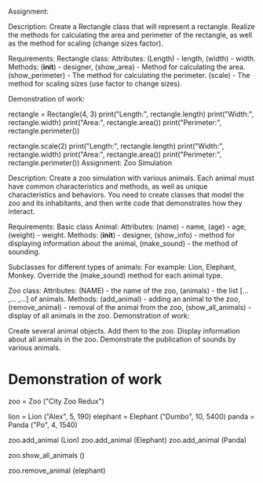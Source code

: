 Assignment:

Description:
Create a Rectangle class that will represent a rectangle. Realize the methods for calculating the area and perimeter of the rectangle, as well as the method for scaling (change sizes factor).

Requirements:
Rectangle class:
Attributes: 
(Length) - length, 
(width) - width.
Methods:
(__init__) - designer, 
(show_area) - Method for calculating the area.
(show_perimeter) - The method for calculating the perimeter.
(scale) - The method for scaling sizes (use factor to change sizes).

Demonstration of work:

rectangle = Rectangle(4, 3)
print("Length:", rectangle.length)
print("Width:", rectangle.width)
print("Area:", rectangle.area())
print("Perimeter:", rectangle.perimeter())

rectangle.scale(2)
print("Length:", rectangle.length)
print("Width:", rectangle.width)
print("Area:", rectangle.area())
print("Perimeter:", rectangle.perimeter())
Assignment: Zoo Simulation

Description:
Create a zoo simulation with various animals. Each animal must have common characteristics and methods, as well as unique characteristics and behaviors. You need to create classes that model the zoo and its inhabitants, and then write code that demonstrates how they interact.

Requirements:
Basic class Animal:
Attributes: 
(name) - name, 
(age) - age, 
(weight) - weight.
Methods: 
(__init__) - designer, 
(show_info) - method for displaying information about the animal,
(make_sound) - the method of sounding.

Subclasses for different types of animals:
For example: Lion, Elephant, Monkey.
Override the (make_sound) method for each animal type.

Zoo class:
Attributes: 
(NAME) - the name of the zoo, 
(animals) - the list [... ,... ,...] of animals.
Methods: 
(add_animal) - adding an animal to the zoo, 
(remove_animal) - removal of the animal from the zoo, 
(show_all_animals) - display of all animals in the zoo.
Demonstration of work:

Create several animal objects.
Add them to the zoo.
Display information about all animals in the zoo.
Demonstrate the publication of sounds by various animals.

# Demonstration of work
zoo = Zoo ("City Zoo Redux")

lion = Lion ("Alex", 5, 190)
elephant = Elephant ("Dumbo", 10, 5400)
panda = Panda ("Po", 4, 1540)

zoo.add_animal (Lion)
zoo.add_animal (Elephant)
zoo.add_animal (Panda)

zoo.show_all_animals ()

zoo.remove_animal (elephant)

